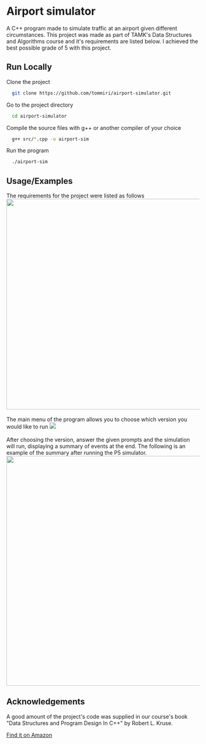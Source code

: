 # Airport simulator

A C++ program made to simulate traffic at an airport given different circumstances. This project was made as part of TAMK's Data Structures and Algorithms course and it's requirements are listed below. I achieved the best possible grade of 5 with this project.

## Run Locally

Clone the project

```bash
  git clone https://github.com/tommiri/airport-simulator.git
```

Go to the project directory

```bash
  cd airport-simulator
```

Compile the source files with g++ or another compiler of your choice

```bash
  g++ src/*.cpp -o airport-sim
```

Run the program

```bash
  ./airport-sim
```

## Usage/Examples

The requirements for the project were listed as follows
<br>
<img src="https://i.imgur.com/HCZbPif.png" width="550" />
<br><br>
The main menu of the program allows you to choose which version you would like to run
<img src="https://i.imgur.com/u31ZuUF.png" />
<br><br>
After choosing the version, answer the given prompts and the simulation will run, displaying a summary of events at the end. The following is an example of the summary after running the P5 simulator.
<img src="https://i.imgur.com/HHe2xcz.png" width="600" />

## Acknowledgements

A good amount of the project's code was supplied in our course's book "Data Structures and Program Design In C++" by Robert L. Kruse.

[Find it on Amazon](https://www.amazon.com/Structures-Program-Design-Robert-1998-10-03/dp/B01JXQSJH2)
